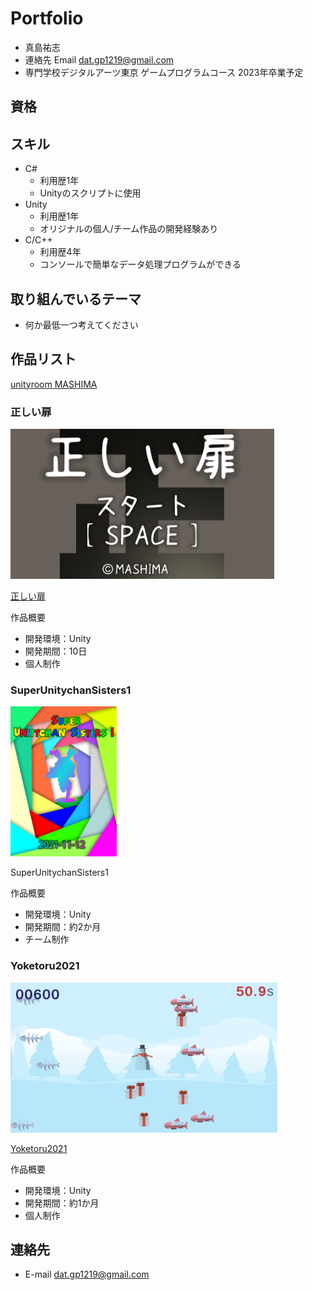 # Portfolio

- 真島祐志
- 連絡先 Email [dat.gp1219@gmail.com](mailto:dat.gp1219@gmail.com)
- 専門学校デジタルアーツ東京 ゲームプログラムコース 2023年卒業予定

## 資格


## スキル
- C#
  - 利用歴1年
  - Unityのスクリプトに使用
- Unity
  - 利用歴1年
  - オリジナルの個人/チーム作品の開発経験あり
- C/C++
  - 利用歴4年
  - コンソールで簡単なデータ処理プログラムができる

## 取り組んでいるテーマ
- 何か最低一つ考えてください

## 作品リスト

[unityroom MASHIMA](https://unityroom.com/users/gxkhm78p51nuqca0ot9l)

### 正しい扉
[<img src="Images/Title.png" alt="正しい扉" style="height: 240px">](https://unityroom.com/games/tadasii)

[正しい扉](https://unityroom.com/games/tadasii)

作品概要

- 開発環境：Unity
- 開発期間：10日
- 個人制作

### SuperUnitychanSisters1
<img src="Images/DATposter.png" alt="SuperUnitychanSisters1" style="height: 240px">

SuperUnitychanSisters1

作品概要

- 開発環境：Unity
- 開発期間：約2か月
- チーム制作

### Yoketoru2021
[<img src="Images/image.png" alt="Yoketoru2021" style="height: 240px">](https://unityroom.com/games/yoketoru2021_m)

[Yoketoru2021](https://unityroom.com/games/yoketoru2021_m)

作品概要

- 開発環境：Unity
- 開発期間：約1か月
- 個人制作

## 連絡先
- E-mail [dat.gp1219@gmail.com](mailto:dat.gp1219@gmail.com)
